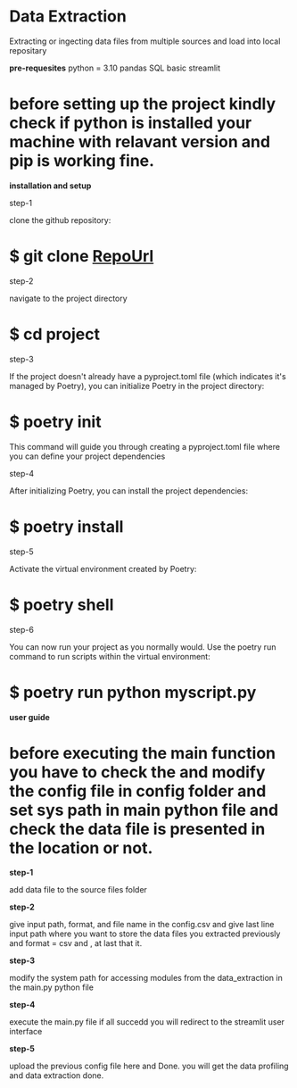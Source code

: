 # Data Extraction
Extracting or ingecting data files from multiple sources and load into local repositary

**pre-requesites**
python = 3.10
pandas
SQL
basic streamlit 

# before setting up the project kindly check if python is installed your machine with relavant version and pip is working fine.

**installation and setup**

step-1

clone the github repository:
# $ git clone [RepoUrl](https://github.com/yourusername/yourproject.git)

step-2

navigate to the project directory
# $ cd project

step-3

If the project doesn't already have a pyproject.toml file (which indicates it's managed by Poetry), you can initialize Poetry in the project directory:
# $ poetry init
This command will guide you through creating a pyproject.toml file where you can define your project dependencies

step-4

After initializing Poetry, you can install the project dependencies:
# $ poetry install

step-5

Activate the virtual environment created by Poetry:
# $ poetry shell

step-6

You can now run your project as you normally would. Use the poetry run command to run scripts within the virtual environment:
# $ poetry run python myscript.py

**user guide**

# before executing the main function you have to check the and modify the config file  in config folder and set sys path in main python file and check the data file is presented in the location or not.

**step-1**

add data file to the source files folder

**step-2**

give input path, format, and file name in the config.csv and give last line input path where you want to store the data files you extracted previously and format = csv and , at last that it.

**step-3**

modify the system path for accessing modules from the data_extraction in the main.py python file

**step-4**

execute the main.py file if all succedd you will redirect to the streamlit user interface

**step-5**

upload the previous config file here and Done. you will get the data profiling and data extraction done.